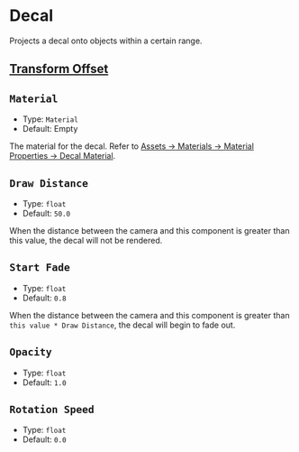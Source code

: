 # Decal

Projects a decal onto objects within a certain range.

## [Transform Offset](item#Transform-Offset)

## `Material`

- Type: `Material`
- Default: Empty

The material for the decal. Refer to [Assets → Materials → Material Properties → Decal Material](../assets#Material-Properties).

## `Draw Distance`

- Type: `float`
- Default: `50.0`

When the distance between the camera and this component is greater than this value, the decal will not be rendered.

## `Start Fade`

- Type: `float`
- Default: `0.8`

When the distance between the camera and this component is greater than `this value * Draw Distance`, the decal will begin to fade out.

## `Opacity`

- Type: `float`
- Default: `1.0`

## `Rotation Speed`

- Type: `float`
- Default: `0.0`
